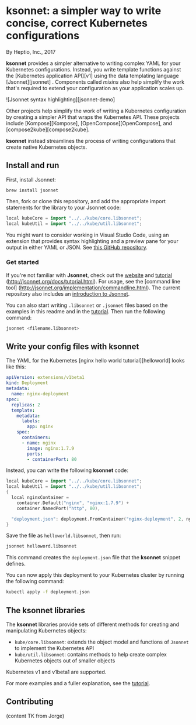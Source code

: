 # ksonnet: a simpler way to write concise, correct Kubernetes configurations

By Heptio, Inc., 2017

**ksonnet** provides a simpler alternative to writing 
complex YAML for your Kubernetes configurations. Instead, you 
write template functions against the 
[Kubernetes application API][v1] using the 
data templating language [Jsonnet][jsonnet]
. Components called *mixins* also help
simplify the work that's required to extend your configuration 
as your application scales up.

![Jsonnet syntax highlighting][jsonnet-demo]

Other projects help simplify the work of writing a Kubernetes 
configuration by creating a simpler API that wraps the Kubernetes 
API. These projects include [Kompose][Kompose],
[OpenCompose][OpenCompose], and [compose2kube][compose2kube]. 

**ksonnet** instead streamlines the process of writing 
configurations that create native Kubernetes objects. 

## Install and run

First, install Jsonnet:

`brew install jsonnet`

Then, fork or clone this repository, and add the appropriate import 
statements for the library to your Jsonnet code:

```c++
local kubeCore = import "../../kube/core.libsonnet";
local kubeUtil = import "../../kube/util.libsonnet";
```

You might want to consider working in Visual Studio Code, using 
an extension that
provides syntax highlighting and a preview pane for your output
in either YAML or JSON. See 
[this GitHub repository](https://github.com/heptio/vscode-jsonnet).

### Get started

If you're not familiar with **Jsonnet**, check out the 
[website](http://jsonnet.org/index.html) and [tutorial]
(http://jsonnet.org/docs/tutorial.html). For usage, see 
the [command line tool]
(http://jsonnet.org/implementation/commandline.html). 
The current repository also includes an 
[introduction to Jsonnet](https://github.com/ksonnet/ksonnet-lib/blob/master/docs/jsonnetIntro.md).

You can also start writing `.libsonnet` or `.jsonnet` files based on 
the examples in this readme and in the [tutorial][tutorial]. Then run the 
following command:

```bash
jsonnet <filename.libsonnet>
```

## Write your config files with ksonnet

The YAML for the Kubernetes 
[nginx hello world tutorial][helloworld] looks 
like this:

```yaml
apiVersion: extensions/v1beta1
kind: Deployment
metadata:
  name: nginx-deployment
spec:
  replicas: 2
  template:
    metadata:
      labels:
        app: nginx
    spec:
      containers:
      - name: nginx
        image: nginx:1.7.9
        ports:
        - containerPort: 80
```

Instead, you can write the following **ksonnet** code:

```c++
local kubeCore = import "../../kube/core.libsonnet";
local kubeUtil = import "../../kube/util.libsonnet";
{
  local nginxContainer =
    container.Default("nginx", "nginx:1.7.9") +
    container.NamedPort("http", 80),

  "deployment.json": deployment.FromContainer("nginx-deployment", 2, nginxContainer),
}
```

Save the file as `helloworld.libsonnet`, then run:

```bash
jsonnet helloword.libsonnet
```

This command creates the `deployment.json` file that the 
**ksonnet** snippet defines.

You can now apply this deployment to your Kubernetes cluster
by running the following command:

```bash
kubectl apply -f deployment.json
```

## The **ksonnet** libraries

The **ksonnet** libraries provide sets of different methods for 
creating and manipulating Kubernetes objects:

* `kube/core.libsonnet`: extends the object model and functions of `Jsonnet` to implement the Kubernetes API
* `kube/util.libsonnet`: contains methods to help create complex Kubernetes objects out of smaller objects

Kubernetes v1 and v1beta1 are supported.

For more examples and a fuller explanation, see the [tutorial][tutorial].

## Contributing

(content TK from Jorge)

[tutorial]: https://github.com/ksonnet/ksonnet-lib/blob/master/docs/TUTORIAL.md "ksonnet tutorial"

